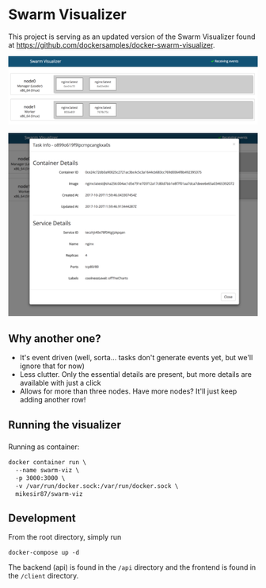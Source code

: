 # Swarm Visualizer

This project is serving as an updated version of the Swarm Visualizer found at https://github.com/dockersamples/docker-swarm-visualizer.

![Dashboard Screenshot](docs/screenshot1.png)

![Task Details Screenshot](docs/screenshot2.png)


## Why another one?

- It's event driven (well, sorta... tasks don't generate events yet, but we'll ignore that for now)
- Less clutter. Only the essential details are present, but more details are available with just a click
- Allows for more than three nodes. Have more nodes? It'll just keep adding another row!


## Running the visualizer

###

Running as container:

```
docker container run \
  --name swarm-viz \
  -p 3000:3000 \
  -v /var/run/docker.sock:/var/run/docker.sock \
  mikesir87/swarm-viz
```


## Development

From the root directory, simply run

```
docker-compose up -d
```

The backend (api) is found in the `/api` directory and the frontend is found in the `/client` directory.



